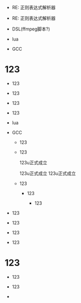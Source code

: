 

- RE: 正则表达式解析器

- RE: 正则表达式解析器
- DSL(ffmpeg脚本?)


- lua
- GCC
# 123
  - 123
  - 123
  - 123


  - 123

- lua
- GCC


  - 123
  - 123

    123u正式成立

      123u正式成立
  123u正式成立

  - 123
      - 123


        - 123


 - 123
 - 123
 - 123
  - 123

  # 123
  - 123

- 123

- 
